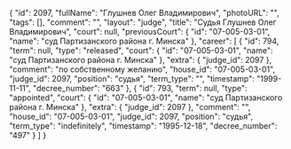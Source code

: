 {
    "id": 2097,
    "fullName": "Глушнев Олег Владимирович",
    "photoURL": "",
    "tags": [],
    "comment": "",
    "layout": "judge",
    "title": "Судья Глушнев Олег Владимирович",
    "court": null,
    "previousCourt": {
        "id": "07-005-03-01",
        "name": "суд Партизанского района г. Минска"
    },
    "career": [
        {
            "id": 794,
            "term": null,
            "type": "released",
            "court": {
                "id": "07-005-03-01",
                "name": "суд Партизанского района г. Минска"
            },
            "extra": {
                "judge_id": 2097
            },
            "comment": "по собственному желанию",
            "house_id": "07-005-03-01",
            "judge_id": 2097,
            "position": "судья",
            "term_type": "",
            "timestamp": "1999-11-11",
            "decree_number": "663"
        },
        {
            "id": 793,
            "term": null,
            "type": "appointed",
            "court": {
                "id": "07-005-03-01",
                "name": "суд Партизанского района г. Минска"
            },
            "extra": {
                "judge_id": 2097
            },
            "comment": "",
            "house_id": "07-005-03-01",
            "judge_id": 2097,
            "position": "судья",
            "term_type": "indefinitely",
            "timestamp": "1995-12-18",
            "decree_number": "497"
        }
    ]
}